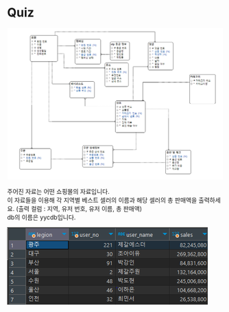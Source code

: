 # Quiz

![ERD](./erd.PNG)

주어진 자료는 어떤 쇼핑몰의 자료입니다. <br>
이 자료들을 이용해 각 지역별 베스트 셀러의 이름과 해당 셀러의 총 판매액을 출력하세요.
(출력 컬럼 : 지역, 유저 번호, 유저 이름, 총 판매액) <br>
db의 이름은 yycdb입니다.


![출력예시](./image.png)